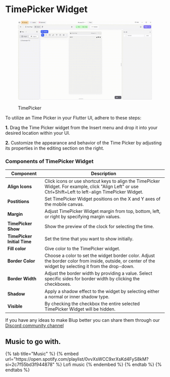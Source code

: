 # TimePicker Widget

<figure><img src="../../../.gitbook/assets/time-picker.gif" alt="TimePicker"><figcaption><p>TimePicker</p></figcaption></figure>

To utilize an Time Picker in your Flutter UI, adhere to these steps:

**1.** Drag the Time Picker widget from the Insert menu and drop it into your desired location within your UI.

**2.** Customize the appearance and behavior of the Time Picker by adjusting its properties in the editing section on the right.

### Components of TimePicker Widget

<table>
  <thead>
    <tr>
      <th>Component</th>
      <th>Description</th>
    </tr>
  </thead>
  <tbody>
    <tr>
      <td><strong>Align Icons</strong></td>
      <td>Click icons or use shortcut keys to align the TimePicker Widget. For example, click "Align Left" or use Ctrl+Shift+Left to left-align TimePicker Widget.</td>
    </tr>
    <tr>
      <td><strong>Postitions</strong></td>
      <td>Set TimePicker Widget positions on the X and Y axes of the mobile canvas.</td>
    </tr>
    <tr>
      <td><strong>Margin</strong></td>
      <td>Adjust TimePicker Widget margin from top, bottom, left, or right by specifying margin values.</td>
    </tr>
    <tr>
      <td><strong>TimePicker Show</strong></td>
      <td>Show the preview of the clock for selecting the time.</td>
    </tr><tr>
      <td><strong>TimePicker Initial Time</strong></td>
      <td>Set the time that you want to show initially.</td>
    </tr>
    <tr>
      <td><strong>Fill color</strong></td>
      <td>Give color to the TimePicker widget.</td>
    </tr>
   <tr>
      <td><strong>Border Color</strong></td>
      <td>Choose a color to set the widget border color. Adjust the border color from inside, outside, or center of the widget by selecting it from the drop-down.</td>
    </tr>
    <tr>
      <td><strong>Border Width</strong></td>
      <td>Adjust the border width by providing a value. Select specific sides for border width by clicking the checkboxes.</td>
    </tr>
     <tr>
      <td><strong>Shadow</strong></td>
      <td>Apply a shadow effect to the widget by selecting either a normal or inner shadow type.</td>
    </tr>
    <tr>
      <td><strong>Visible</strong></td>
      <td>By checking the checkbox the entire selected TimePicker Widget will be hidden.</td>
    </tr>
  </tbody>
</table>

If you have any ideas to make Blup better you can share them through our [Discord community channel ](https://discord.com/channels/940632966093234176/965313562425823303)

## Music to go with.
 
<div class="container">
  {% tab title="Music" %}
  {% embed url="https://open.spotify.com/playlist/0vvXsWCC9xrXsKd4FyS8kM?si=2c7f55bd3f944878" %}
  Lofi music
  {% endembed %}
  {% endtab %}
  {% endtabs %}
</div>